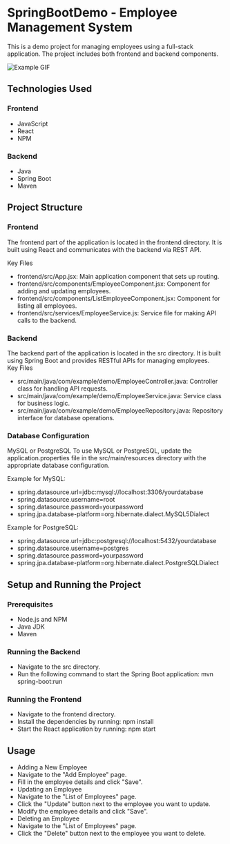 # SpringBootDemo - Employee Management System
This is a demo project for managing employees using a full-stack application. The project includes both frontend and backend components.  

![Example GIF](https://media3.giphy.com/media/v1.Y2lkPTc5MGI3NjExbWluMWx3aHJibzZ4eGU2aXJoeXA1NTc4Y3hzYnIwOWVvZmVoM25jciZlcD12MV9pbnRlcm5hbF9naWZfYnlfaWQmY3Q9Zw/mJ6jHltz0OUYAEnMeN/200.gif)

## Technologies Used
### Frontend
- JavaScript
- React
- NPM
### Backend
- Java
- Spring Boot
- Maven
  
## Project Structure
### Frontend
The frontend part of the application is located in the frontend directory. It is built using React and communicates with the backend via REST API.  

Key Files
- frontend/src/App.jsx: Main application component that sets up routing.
- frontend/src/components/EmployeeComponent.jsx: Component for adding and updating employees.
- frontend/src/components/ListEmployeeComponent.jsx: Component for listing all employees.
- frontend/src/services/EmployeeService.js: Service file for making API calls to the backend.

### Backend
The backend part of the application is located in the src directory. It is built using Spring Boot and provides RESTful APIs for managing employees.  
Key Files
- src/main/java/com/example/demo/EmployeeController.java: Controller class for handling API requests.
- src/main/java/com/example/demo/EmployeeService.java: Service class for business logic.
- src/main/java/com/example/demo/EmployeeRepository.java: Repository interface for database operations.

### Database Configuration
MySQL or PostgreSQL
To use MySQL or PostgreSQL, update the application.properties file in the src/main/resources directory with the appropriate database configuration.

Example for MySQL:
  - spring.datasource.url=jdbc:mysql://localhost:3306/yourdatabase
  - spring.datasource.username=root
  - spring.datasource.password=yourpassword
  - spring.jpa.database-platform=org.hibernate.dialect.MySQL5Dialect

Example for PostgreSQL:
  - spring.datasource.url=jdbc:postgresql://localhost:5432/yourdatabase
  - spring.datasource.username=postgres
  - spring.datasource.password=yourpassword
  - spring.jpa.database-platform=org.hibernate.dialect.PostgreSQLDialect

## Setup and Running the Project
### Prerequisites
- Node.js and NPM
- Java JDK
- Maven
### Running the Backend
- Navigate to the src directory.
- Run the following command to start the Spring Boot application: mvn spring-boot:run
### Running the Frontend
- Navigate to the frontend directory.
- Install the dependencies by running: npm install
- Start the React application by running: npm start
## Usage
- Adding a New Employee
- Navigate to the "Add Employee" page.
- Fill in the employee details and click "Save".
- Updating an Employee
- Navigate to the "List of Employees" page.
- Click the "Update" button next to the employee you want to update.
- Modify the employee details and click "Save".
- Deleting an Employee
- Navigate to the "List of Employees" page.
- Click the "Delete" button next to the employee you want to delete.

